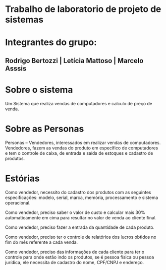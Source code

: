 # Trabalho de laboratorio de projeto de sistemas
# Integrantes do grupo:
## Rodrigo Bertozzi | Letícia Mattoso | Marcelo Asssis
# Sobre o sistema
Um Sistema que realiza vendas de computadores e calculo de preço de venda.

# Sobre as Personas
 Personas – Vendedores, interessados em realizar vendas de computadores.
 Vendedores, fazem as vendas do produto em específico de computadores e tem o
 controle de caixa, de entrada e saída de estoques e cadastro de produtos.

# Estórias

 Como vendedor, necessito do cadastro dos produtos com as seguintes especificações: modelo,
 serial, marca, memória, processamento e sistema operacional.
 
 Como vendedor, preciso saber o valor de custo e calcular mais 30% automaticamente em cima para
 resultar no valor de venda ao cliente final.
 
 Como vendedor, preciso fazer a entrada da quantidade de cada produto.
 
 Como vendedor, preciso ter o controle de relatórios dos lucros obtidos no fim do mês referente a
 cada venda.
 
 Como vendedor, preciso das informações de cada cliente para ter o controle para onde estão indo os produtos, se é pessoa física ou pessoa jurídica, ele necessita  de cadastro do nome, CPF/CNPJ e endereço.
